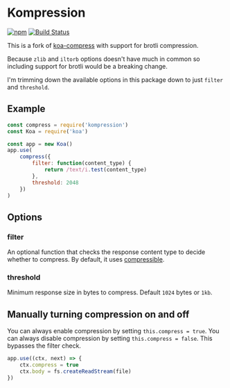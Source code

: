 # Kompression

[![npm](https://img.shields.io/npm/v/kompression.svg)](https://npm.im/kompression)
[![Build Status](https://dev.azure.com/me0499/kompresssion/_apis/build/status/tuananh.kompression?branchName=develop)](https://dev.azure.com/me0499/kompresssion/_build/latest?definitionId=2&branchName=develop)

This is a fork of [koa-compress](https://github.com/koajs/compress) with support for brotli compression.

Because `zlib` and `iltorb` options doesn't have much in common so including support for brotli
would be a breaking change.

I'm trimming down the available options in this package down to just `filter` and `threshold`.

## Example

```js
const compress = require('kompression')
const Koa = require('koa')

const app = new Koa()
app.use(
    compress({
        filter: function(content_type) {
            return /text/i.test(content_type)
        },
        threshold: 2048
    })
)
```

## Options

### filter

An optional function that checks the response content type to decide whether to compress.
By default, it uses [compressible](https://github.com/expressjs/compressible).

### threshold

Minimum response size in bytes to compress.
Default `1024` bytes or `1kb`.

## Manually turning compression on and off

You can always enable compression by setting `this.compress = true`.
You can always disable compression by setting `this.compress = false`.
This bypasses the filter check.

```js
app.use((ctx, next) => {
    ctx.compress = true
    ctx.body = fs.createReadStream(file)
})
```
